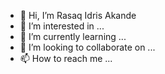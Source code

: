 - 👋 Hi, I’m Rasaq Idris Akande
- 👀 I’m interested in ...
- 🌱 I’m currently learning ...
- 💞️ I’m looking to collaborate on ...
- 📫 How to reach me ...

<!---
gentlerhiz/gentlerhiz is a ✨ special ✨ repository because its `README.md` (this file) appears on your GitHub profile.
You can click the Preview link to take a look at your changes.
--->
